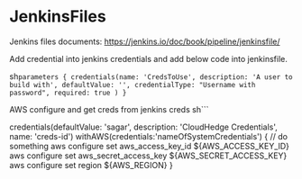 # JenkinsFiles
Jenkins files documents: 
https://jenkins.io/doc/book/pipeline/jenkinsfile/

Add credential into jenkins credentials and add below code into jenkinsfile.

sh```
parameters {
    credentials(name: 'CredsToUse', description: 'A user to build with', defaultValue: '', credentialType: "Username with password", required: true )
} ```

AWS configure and get creds from jenkins creds
sh```

   credentials(defaultValue: 'sagar', description: 'CloudHedge Credentials', name: 'creds-id')
   withAWS(credentials:'nameOfSystemCredentials') {
    // do something
    aws configure set aws_access_key_id ${AWS_ACCESS_KEY_ID}
    aws configure set aws_secret_access_key ${AWS_SECRET_ACCESS_KEY}
    aws configure set region ${AWS_REGION}
}
